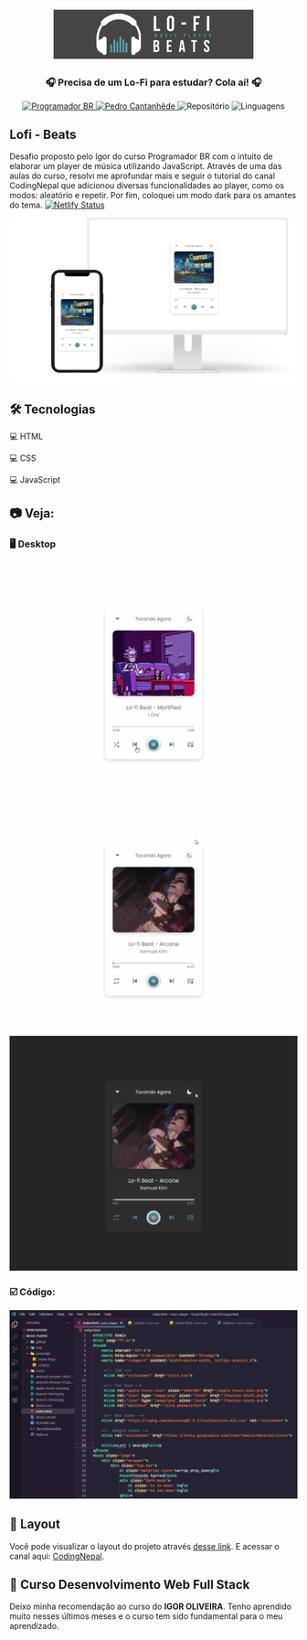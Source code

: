 <h1 align="center">
    <img alt="Lofi" title="Lofi" src="github/logo.png" width="350px" />
</h1>

<div align="center">
    <h3> 🎧 Precisa de um Lo-Fi para estudar? Cola aí! 🎧 </h3>
    <a href="https://programadorbr.com/?src=adgogbst&gclid=Cj0KCQjwp86EBhD7ARIsAFkgakg4inXFT5ov7LCBH1e27-Hbb3y9IFKxG0CWdbBJ40YkQHwpifGH5nsaAtejEALw_wcB" target="_blank">
      <img src="https://img.shields.io/static/v1?label=ProgramadorBR&message=Igor&color=4CA1AF&style=for-the-badge" target="_blank" alt="Programador BR">
    </a>
    <a href="https://github.com/PedroCantanhede" target="_blank">
      <img src="https://img.shields.io/static/v1?label=Author&message=PedroCantanhede&color=4CA1AF&style=for-the-badge" target="_blank" alt="Pedro Cantanhêde">
    </a>
    <img src="https://img.shields.io/github/repo-size/PedroCantanhede/music-player?color=4CA1AF&style=for-the-badge" alt="Repositório"> 
    <img src="https://img.shields.io/github/languages/count/PedroCantanhede/music-player?color=4CA1AF&style=for-the-badge" alt="Linguagens">
</div>

## Lofi - Beats

Desafio proposto pelo Igor do curso Programador BR com o intuito de elaborar um player de música utilizando JavaScript. Através de uma das aulas do curso, resolvi me aprofundar mais e seguir o tutorial do canal CodingNepal que adicionou diversas funcionalidades ao player, como os modos: aleatório e repetir.  Por fim, coloquei um modo dark para os amantes do tema.
[![Netlify Status](https://api.netlify.com/api/v1/badges/cc56cbe8-3f21-4b18-a911-37fa0842932f/deploy-status)](https://app.netlify.com/sites/lofi-player-music/deploys)


<div align="center" >
  <img alt="Lofi Layout" title="Lofi" src="github/layout.png"/>
</div>

## 🛠️ Tecnologias

💻 HTML

💻 CSS

💻 JavaScript


## :camera: Veja:

### 🖥️ Desktop

![GIF](github/desktop.gif)
![GIF](github/desktop2.gif)
![GIF](github/desktop3.gif)

### ☑️ Código:

![image](github/codigo.JPG)

## 🔖 Layout

Você pode visualizar o layout do projeto através [desse link](https://www.youtube.com/watch?v=1-CvPn4AbT4&ab_channel=CodingNepal). E acessar o canal aqui: [CodingNepal](https://www.youtube.com/channel/UCk7xIEmd3MeyhIu2StLX5yA).

## 🌟 Curso Desenvolvimento Web Full Stack

Deixo minha recomendação ao curso do **IGOR OLIVEIRA**. Tenho aprendido muito nesses últimos meses e o curso tem sido fundamental para o meu aprendizado.

